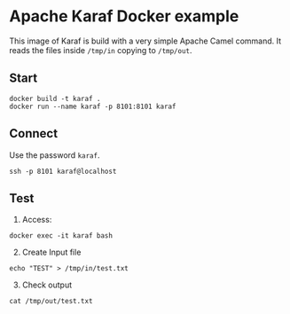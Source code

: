 # Apache Karaf Docker example

This image of Karaf is build with a very simple Apache Camel command. It reads the files inside `/tmp/in` copying to `/tmp/out`.

## Start

```
docker build -t karaf .
docker run --name karaf -p 8101:8101 karaf
```

## Connect

Use the password `karaf`.

```
ssh -p 8101 karaf@localhost
```

## Test

1. Access: 
```
docker exec -it karaf bash
```

2. Create Input file

```
echo "TEST" > /tmp/in/test.txt
```

3. Check output

```
cat /tmp/out/test.txt
```
